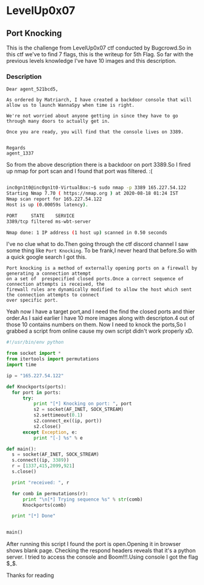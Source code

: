 # LevelUp0x07

## Port Knocking

This is the challenge from LevelUp0x07 ctf conducted by Bugcrowd.So in this ctf we've to find 7 flags, this is the writeup for 5th Flag.
So far with the previous levels knowledge I've have 10 images and this description.

### Description
```
Dear agent_521bcd5,

As ordered by Matriarch, I have created a backdoor console that will allow us to launch WannaSpy when time is right.

We're not worried about anyone getting in since they have to go through many doors to actually get in.

Once you are ready, you will find that the console lives on 3389.


Regards
agent_1337

```
So from the above description there is a backdoor on port 3389.So I fired up nmap for port scan and I found that port was filtered. :(

```bash

inc0gn1t0@inc0gn1t0-VirtualBox:~$ sudo nmap -p 3389 165.227.54.122
Starting Nmap 7.70 ( https://nmap.org ) at 2020-08-18 01:24 IST
Nmap scan report for 165.227.54.122
Host is up (0.00059s latency).

PORT     STATE    SERVICE
3389/tcp filtered ms-wbt-server

Nmap done: 1 IP address (1 host up) scanned in 0.50 seconds

```

I've no clue what to do.Then going through the ctf discord channel I saw some thing like `Port Knocking`.
To be frank,I never heard that before.So with a  quick google search I got this. 


```
Port knocking is a method of externally opening ports on a firewall by generating a connection attempt
on a set of  prespecified closed ports.Once a correct sequence of connection attempts is received, the
firewall rules are dynamically modified to allow the host which sent the connection attempts to connect
over specific port.
```
Yeah now I have a target port,and I need the find the closed ports and thier order.As I said earlier I have 10 more images along with descripton.4 out of those 10 contains numbers on them.
Now I need to knock the ports,So I grabbed a script from online cause my own script didn't work properly xD.   

```python
#!/usr/bin/env python

from socket import *
from itertools import permutations
import time

ip = "165.227.54.122" 

def Knockports(ports):
  for port in ports:
      try:
          print "[*] Knocking on port: ", port
          s2 = socket(AF_INET, SOCK_STREAM)
          s2.settimeout(0.1)           
          s2.connect_ex((ip, port))
          s2.close()
      except Exception, e:
          print "[-] %s" % e

def main():
  s = socket(AF_INET, SOCK_STREAM)
  s.connect((ip, 3389))              
  r = [1337,415,2099,921]  
  s.close()

  print "received: ", r

  for comb in permutations(r):       
      print "\n[*] Trying sequence %s" % str(comb)
      Knockports(comb)

  print "[*] Done"


main()
```

After running this script I found the port is open.Opening it in  browser shows blank page.
Checking the respond headers reveals that it's a python server.
I tried to access the console and Boom!!!.Using console I got the flag $_$.

Thanks for reading
